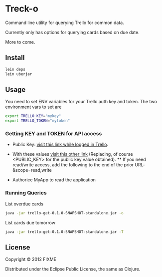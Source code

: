 # Treck-o

Command line utility for querying Trello for common data.

Currently only has options for querying cards based on due date.

More to come.

## Install

```bash
lein deps
lein uberjar
```

## Usage

You need to set ENV variables for your Trello auth key and token. The two environment vars to set are

```bash
export TRELLO_KEY="mykey"
export TRELLO_TOKEN="mytoken"
```

### Getting KEY and TOKEN for API access

* Public Key: [visit this link while logged in Trello](https://trello.com/1/appKey/generate).

* With these values [visit this other link](https://trello.com/1/connect?key=<PUBLIC_KEY>&name=MyApp&response_type=token) (Replacing, of course &lt;PUBLIC_KEY&gt; for the public key value obtained).
** If you need read/write access, add the following to the end of the prior URL:  &scope=read,write

* Authorice MyApp to read the application

### Running Queries

List overdue cards
```bash
java -jar trello-get-0.1.0-SNAPSHOT-standalone.jar -o 
```

List cards due tomorrow
```bash
java -jar trello-get-0.1.0-SNAPSHOT-standalone.jar -T 
```

## License

Copyright © 2012 FIXME

Distributed under the Eclipse Public License, the same as Clojure.
